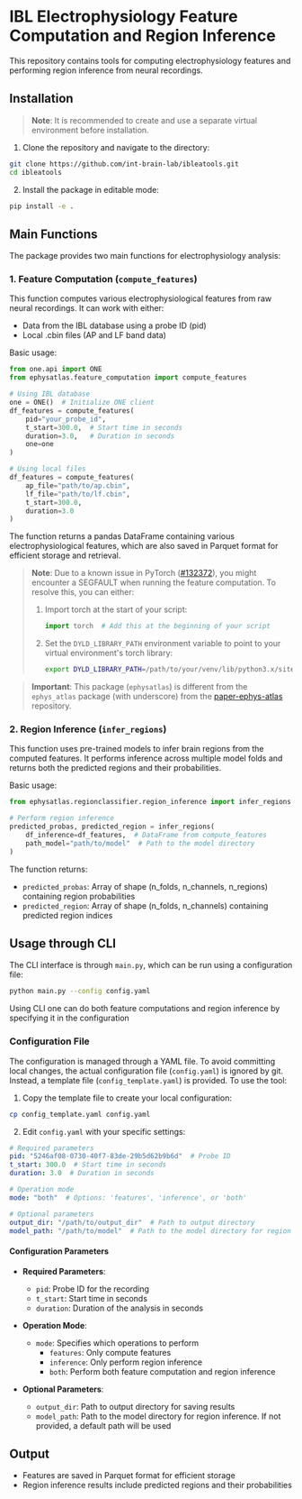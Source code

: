 # IBL Electrophysiology Feature Computation and Region Inference

This repository contains tools for computing electrophysiology features and performing region inference from neural recordings.

## Installation

> **Note**: It is recommended to create and use a separate virtual environment before installation.

1. Clone the repository and navigate to the directory:
```bash
git clone https://github.com/int-brain-lab/ibleatools.git
cd ibleatools
```

2. Install the package in editable mode:
```bash
pip install -e .
```

## Main Functions

The package provides two main functions for electrophysiology analysis:

### 1. Feature Computation (`compute_features`)

This function computes various electrophysiological features from raw neural recordings. It can work with either:
- Data from the IBL database using a probe ID (pid)
- Local .cbin files (AP and LF band data)

Basic usage:
```python
from one.api import ONE
from ephysatlas.feature_computation import compute_features

# Using IBL database
one = ONE()  # Initialize ONE client
df_features = compute_features(
    pid="your_probe_id",
    t_start=300.0,  # Start time in seconds
    duration=3.0,   # Duration in seconds
    one=one
)

# Using local files
df_features = compute_features(
    ap_file="path/to/ap.cbin",
    lf_file="path/to/lf.cbin",
    t_start=300.0,
    duration=3.0
)
```

The function returns a pandas DataFrame containing various electrophysiological features, which are also saved in Parquet format for efficient storage and retrieval.

> **Note**: Due to a known issue in PyTorch ([#132372](https://github.com/pytorch/pytorch/issues/132372)), you might encounter a SEGFAULT when running the feature computation. To resolve this, you can either:
> 1. Import torch at the start of your script:
>    ```python
>    import torch  # Add this at the beginning of your script
>    ```
> 2. Set the `DYLD_LIBRARY_PATH` environment variable to point to your virtual environment's torch library:
>    ```bash
>    export DYLD_LIBRARY_PATH=/path/to/your/venv/lib/python3.x/site-packages/torch/lib
>    ```

> **Important**: This package (`ephysatlas`) is different from the `ephys_atlas` package (with underscore) from the [paper-ephys-atlas](https://github.com/int-brain-lab/paper-ephys-atlas) repository.

### 2. Region Inference (`infer_regions`)

This function uses pre-trained models to infer brain regions from the computed features. It performs inference across multiple model folds and returns both the predicted regions and their probabilities.

Basic usage:

```python
from ephysatlas.regionclassifier.region_inference import infer_regions

# Perform region inference
predicted_probas, predicted_region = infer_regions(
    df_inference=df_features,  # DataFrame from compute_features
    path_model="path/to/model"  # Path to the model directory
)
```

The function returns:
- `predicted_probas`: Array of shape (n_folds, n_channels, n_regions) containing region probabilities
- `predicted_region`: Array of shape (n_folds, n_channels) containing predicted region indices

## Usage through CLI

The CLI interface is through `main.py`, which can be run using a configuration file:

```bash
python main.py --config config.yaml
```

Using CLI one can do both feature computations and region inference by specifying it in the configuration

### Configuration File

The configuration is managed through a YAML file. To avoid committing local changes, the actual configuration file (`config.yaml`) is ignored by git. Instead, a template file (`config_template.yaml`) is provided. To use the tool:

1. Copy the template file to create your local configuration:
```bash
cp config_template.yaml config.yaml
```

2. Edit `config.yaml` with your specific settings:
```yaml
# Required parameters
pid: "5246af08-0730-40f7-83de-29b5d62b9b6d"  # Probe ID
t_start: 300.0  # Start time in seconds
duration: 3.0  # Duration in seconds

# Operation mode
mode: "both"  # Options: 'features', 'inference', or 'both'

# Optional parameters
output_dir: "/path/to/output_dir"  # Path to output directory
model_path: "/path/to/model"  # Path to the model directory for region inference
```

#### Configuration Parameters

- **Required Parameters**:
  - `pid`: Probe ID for the recording
  - `t_start`: Start time in seconds
  - `duration`: Duration of the analysis in seconds

- **Operation Mode**:
  - `mode`: Specifies which operations to perform
    - `features`: Only compute features
    - `inference`: Only perform region inference
    - `both`: Perform both feature computation and region inference

- **Optional Parameters**:
  - `output_dir`: Path to output directory for saving results
  - `model_path`: Path to the model directory for region inference. If not provided, a default path will be used

## Output

- Features are saved in Parquet format for efficient storage
- Region inference results include predicted regions and their probabilities